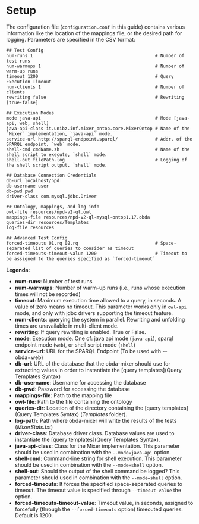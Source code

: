 # Setup

The configuration file (`configuration.conf` in this guide) contains various information like the location of the mappings file, or the desired path for logging. Parameters are specified in the CSV format:

~~~~~~~
## Test Config
num-runs 1                                              # Number of test runs
num-warmups 1                                           # Number of warm-up runs
timeout 1200                                            # Query Execution Timeout
num-clients 1                                           # Number of clients
rewriting false                                         # Rewriting [true-false]

## Execution Modes
mode java-api                                           # Mode [java-api, web, shell]
java-api-class it.unibz.inf.mixer_ontop.core.MixerOntop # Name of the `Mixer` implementation, `java-api` mode. 
service-url http://sparql-endpoint.sparql/              # Addr. of the SPARQL endpoint, `web` mode.
shell-cmd cmdName.sh                                    # Name of the shell script to execute, `shell` mode.
shell-out filePath.log                                  # Logging of the shell script output, `shell` mode.

## Database Connection Credentials
db-url localhost/npd
db-username user
db-pwd pwd
driver-class com.mysql.jdbc.Driver

## Ontology, mappings, and log info
owl-file resources/npd-v2-ql.owl
mappings-file resources/npd-v2-ql-mysql-ontop1.17.obda
queries-dir resources/Templates
log-file resources

## Advanced Test Config
forced-timeouts 01.rq 02.rq                             # Space-separated list of queries to consider as timeout
forced-timeouts-timeout-value 1200                      # Timeout to be assigned to the queries specified as `forced-timeout`
~~~~~~~

**Legenda:**

* **num-runs**: Number of test runs
* **num-warmups**: Number of warm-up runs (i.e., runs whose execution times will not be recorded)
* **timeout**: Maximum execution time allowed to a query, in seconds. A value of zero means no timeout. This parameter works only in `owl-api` mode, and only with jdbc drivers supporting the timeout feature.
* **num-clients**: querying the system in parallel. Rewriting and unfolding times are unavailable in multi-client mode.
* **rewriting**: If query rewriting is enabled. True or False.
* **mode**: Execution mode. One of: java api mode (`java-api`), sparql endpoint mode (`web`), or shell script mode (`shell`)
* **service-url**: URL for the SPARQL Endpoint (To be used with --obda=web)
* **db-url**: URL of the database that the obda-mixer should use for extracting values in order to instantiate the [query templates](Query Templates Syntax)
* **db-username**: Username for accessing the database
* **db-pwd**: Password for accessing the database
* **mappings-file**: Path to the mapping file
* **owl-file**: Path to the file containing the ontology
* **queries-dir**: Location of the directory containing the [query templates](Query Templates Syntax) (_Templates_ folder). 
* **log-path**: Path where obda-mixer will write the results of the tests (_MixerStats.txt_)
* **driver-class**: Database driver class. Database values are used to instantiate the [query templates](Query Templates Syntax).
* **java-api-class**: Class for the Mixer implementation. This parameter should be used in combination with the `--mode=java-api` option.
* **shell-cmd**: Command-line string for shell execution. This parameter should be used in combination with the `--mode=shell` option.
* **shell-out**: Should the output of the shell command be logged? This parameter should used in combination with the `--mode=shell` option.
* **forced-timeouts**: It forces the specified space-separated queries to timeout. The timeout value is specified through `--timeout-value` the option.
* **forced-timeouts-timeout-value**: Timeout value, in seconds, assigned to forcefully (through the `--forced-timeouts` option) timeouted queries. Default is 1200.
